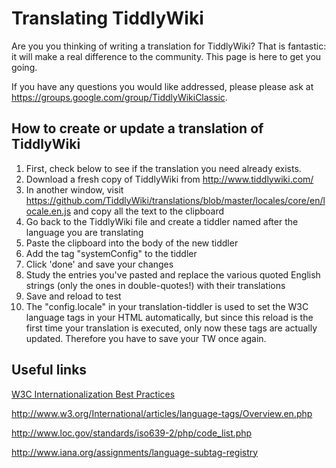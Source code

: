Translating TiddlyWiki
======================

Are you you thinking of writing a translation for TiddlyWiki? That is fantastic: it will make a real difference to the community. This page is here to get you going.

If you have any questions you would like addressed, please please ask at https://groups.google.com/group/TiddlyWikiClassic.


How to create or update a translation of TiddlyWiki
---------------------------------------------------

1. First, check below to see if the translation you need already exists.
2. Download a fresh copy of TiddlyWiki from  http://www.tiddlywiki.com/
3. In another window, visit  https://github.com/TiddlyWiki/translations/blob/master/locales/core/en/locale.en.js and copy all the text to the clipboard
4. Go back to the TiddlyWiki file and create a tiddler named after the language you are translating
5. Paste the clipboard into the body of the new tiddler
6. Add the tag "systemConfig" to the tiddler
7. Click 'done' and save your changes
8. Study the entries you've pasted and replace the various quoted English strings (only the ones in double-quotes!) with their translations
9. Save and reload to test
10. The "config.locale" in your translation-tiddler is used to set the W3C language tags in your HTML automatically, but since this reload is the first time your translation is executed, only now these tags are actually updated. Therefore you have to save your TW once again.


Useful links
------------

[W3C Internationalization Best Practices](http://www.w3.org/TR/i18n-html-tech-lang/)

http://www.w3.org/International/articles/language-tags/Overview.en.php

http://www.loc.gov/standards/iso639-2/php/code_list.php

http://www.iana.org/assignments/language-subtag-registry
